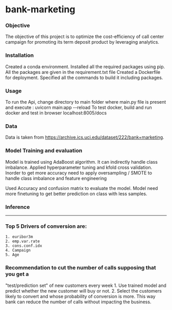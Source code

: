 # bank-marketing

### Objective 
The objective of this project is to optimize the cost-efficiency of call center campaign for promoting its term deposit product by leveraging analytics.

### Installation
Created a conda environment. Installed all the required packages using pip. All the packages are given in the requirement.txt file
Created a Dockerfile for deployment. Specified all the commands to build it including packages.

### Usage

To run the Api, change directory to main folder where main.py file is present and execute : uvicorn main:app --reload
To test docker, build and run docker and test in browser localhost:8005/docs

### Data
Data is taken from https://archive.ics.uci.edu/dataset/222/bank+marketing.

### Model Training and evaluation
Model is trained using AdaBoost algorithm. It can indirectly handle class imbalance. Applied hyperparameter tuning and kfold 
cross validation. Inorder to get more accuracy need to apply oversampling / SMOTE to handle class imbalance and feature engineering

Used Accuracy and confusion matrix to evaluate the model. Model need more finetuning to get better prediction on class with less samples.

### Inference
-----------------------------
### Top 5 Drivers of conversion are:
    1. euribor3m
    2. emp.var.rate
    3. cons.conf.idx
    4. Campaign
    5. Age

### Recommendation to cut the number of calls supposing that you get a 
"test/prediction set" of new customers every week
    1. Use trained model and predict whether the new customer will buy or not. 
    2. Select the customers likely to convert and whose probability of conversion is more.
  This way bank can reduce the number of calls without impacting the business.



